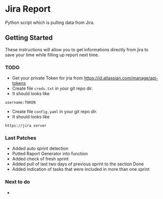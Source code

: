 # Jira Report

Python script which is pulling data from Jira.

## Getting Started

These instructions will allow you to get informations directly from jira to save your time while filling up report next time.

### TODO

* Get your private Token for jria from https://id.atlassian.com/manage/api-tokens
* Create file ``creds.txt`` in your git repo dir.
* It should looks like 
```
username:TOKEN
```
* Create file ``config.yaml`` in your git repo dir.
* It should looks like
```
https://jira server
```
### Last Patches

* Added auto sprint detection
* Putted Raport Generator into function
* Added check of fresh sprint
* Added pull of last two days of previous sprint to the section Done
* Added indication of tasks that were included in more than one sprint

### Next to do

* 
